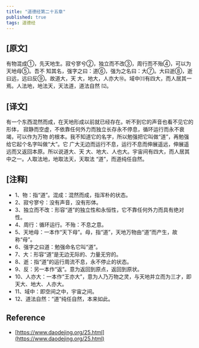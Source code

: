 ```yaml
---
title: "道德经第二十五章"
published: true
tags: 道德经
---
```


## [原文]

有物混成①，先天地生。寂兮寥兮②，独立而不改③，周行而不殆④，可以为天地母⑤。吾不
知其名，强字之曰：道⑥，强为之名曰：大⑦。大曰逝⑧，逝曰远，远曰反⑨。故道大，天
大，地大，人亦大⑩。域中⑾有四大，而人居其一焉。人法地，地法天，天法道，道法自然
⑿。

## [译文]

有一个东西混然而成，在天地形成以前就已经存在。听不到它的声音也看不见它的形体，
寂静而空虚，不依靠任何外力而独立长存永不停息，循环运行而永不衰竭，可以作为万物
的根本。我不知道它的名字，所以勉强把它叫做“道”，再勉强给它起个名字叫做“大”。它
广大无边而运行不息，运行不息而伸展遥远，伸展遥远而又返回本原。所以说道大、天
大、地大、人也大。宇宙间有四大，而人居其中之一。人取法地，地取法天，天取法
“道”，而道纯任自然。

## [注释]

- 1、物：指“道”。混成：混然而成，指浑朴的状态。
- 2、寂兮寥兮：没有声音，没有形体。
- 3、独立而不改：形容“道”的独立性和永恒性，它不靠任何外力而具有绝对性。
- 4、周行：循环运行。不殆：不息之意。
- 5、天地母：一本作“天下母”。母，指“道”，天地万物由“道”而产生，故称“母”。
- 6、强字之曰道：勉强命名它叫“道”。
- 7、大：形容“道”是无边无际的、力量无穷的。
- 8、逝：指“道”的运行周流不息，永不停止的状态。
- 9、反：另一本作“返”。意为返回到原点，返回到原状。
- 10、人亦大：一本作“王亦大”，意为人乃万物之灵，与天地并立而为三才，即天大、地大、人亦大。
- 11、域中：即空间之中，宇宙之间。
- 12、道法自然：“道”纯任自然，本来如此。

## Reference

- [https://www.daodejing.org/25.html](https://www.daodejing.org/25.html)